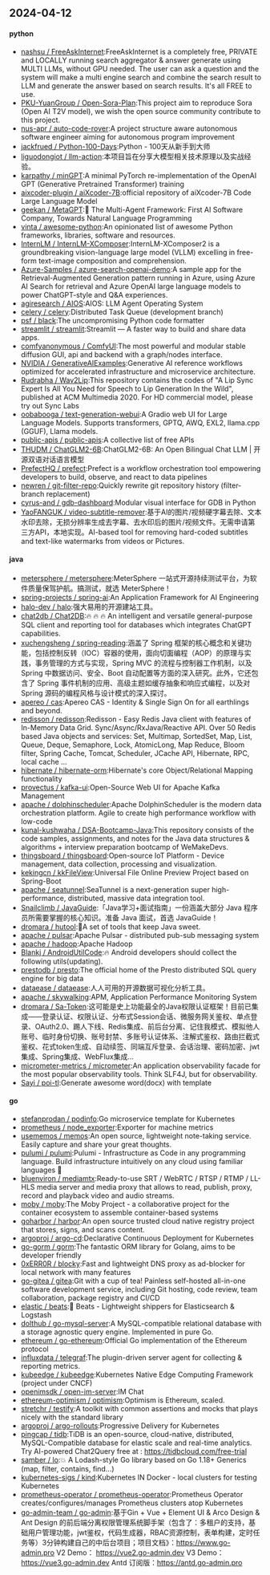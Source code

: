 ## 2024-04-12

#### python
* [nashsu / FreeAskInternet](https://github.com/nashsu/FreeAskInternet):FreeAskInternet is a completely free, PRIVATE and LOCALLY running search aggregator & answer generate using MULTI LLMs, without GPU needed. The user can ask a question and the system will make a multi engine search and combine the search result to LLM and generate the answer based on search results. It's all FREE to use.
* [PKU-YuanGroup / Open-Sora-Plan](https://github.com/PKU-YuanGroup/Open-Sora-Plan):This project aim to reproduce Sora (Open AI T2V model), we wish the open source community contribute to this project.
* [nus-apr / auto-code-rover](https://github.com/nus-apr/auto-code-rover):A project structure aware autonomous software engineer aiming for autonomous program improvement
* [jackfrued / Python-100-Days](https://github.com/jackfrued/Python-100-Days):Python - 100天从新手到大师
* [liguodongiot / llm-action](https://github.com/liguodongiot/llm-action):本项目旨在分享大模型相关技术原理以及实战经验。
* [karpathy / minGPT](https://github.com/karpathy/minGPT):A minimal PyTorch re-implementation of the OpenAI GPT (Generative Pretrained Transformer) training
* [aixcoder-plugin / aiXcoder-7B](https://github.com/aixcoder-plugin/aiXcoder-7B):official repository of aiXcoder-7B Code Large Language Model
* [geekan / MetaGPT](https://github.com/geekan/MetaGPT):🌟 The Multi-Agent Framework: First AI Software Company, Towards Natural Language Programming
* [vinta / awesome-python](https://github.com/vinta/awesome-python):An opinionated list of awesome Python frameworks, libraries, software and resources.
* [InternLM / InternLM-XComposer](https://github.com/InternLM/InternLM-XComposer):InternLM-XComposer2 is a groundbreaking vision-language large model (VLLM) excelling in free-form text-image composition and comprehension.
* [Azure-Samples / azure-search-openai-demo](https://github.com/Azure-Samples/azure-search-openai-demo):A sample app for the Retrieval-Augmented Generation pattern running in Azure, using Azure AI Search for retrieval and Azure OpenAI large language models to power ChatGPT-style and Q&A experiences.
* [agiresearch / AIOS](https://github.com/agiresearch/AIOS):AIOS: LLM Agent Operating System
* [celery / celery](https://github.com/celery/celery):Distributed Task Queue (development branch)
* [psf / black](https://github.com/psf/black):The uncompromising Python code formatter
* [streamlit / streamlit](https://github.com/streamlit/streamlit):Streamlit — A faster way to build and share data apps.
* [comfyanonymous / ComfyUI](https://github.com/comfyanonymous/ComfyUI):The most powerful and modular stable diffusion GUI, api and backend with a graph/nodes interface.
* [NVIDIA / GenerativeAIExamples](https://github.com/NVIDIA/GenerativeAIExamples):Generative AI reference workflows optimized for accelerated infrastructure and microservice architecture.
* [Rudrabha / Wav2Lip](https://github.com/Rudrabha/Wav2Lip):This repository contains the codes of "A Lip Sync Expert Is All You Need for Speech to Lip Generation In the Wild", published at ACM Multimedia 2020. For HD commercial model, please try out Sync Labs
* [oobabooga / text-generation-webui](https://github.com/oobabooga/text-generation-webui):A Gradio web UI for Large Language Models. Supports transformers, GPTQ, AWQ, EXL2, llama.cpp (GGUF), Llama models.
* [public-apis / public-apis](https://github.com/public-apis/public-apis):A collective list of free APIs
* [THUDM / ChatGLM2-6B](https://github.com/THUDM/ChatGLM2-6B):ChatGLM2-6B: An Open Bilingual Chat LLM | 开源双语对话语言模型
* [PrefectHQ / prefect](https://github.com/PrefectHQ/prefect):Prefect is a workflow orchestration tool empowering developers to build, observe, and react to data pipelines
* [newren / git-filter-repo](https://github.com/newren/git-filter-repo):Quickly rewrite git repository history (filter-branch replacement)
* [cyrus-and / gdb-dashboard](https://github.com/cyrus-and/gdb-dashboard):Modular visual interface for GDB in Python
* [YaoFANGUK / video-subtitle-remover](https://github.com/YaoFANGUK/video-subtitle-remover):基于AI的图片/视频硬字幕去除、文本水印去除，无损分辨率生成去字幕、去水印后的图片/视频文件。无需申请第三方API，本地实现。AI-based tool for removing hard-coded subtitles and text-like watermarks from videos or Pictures.

#### java
* [metersphere / metersphere](https://github.com/metersphere/metersphere):MeterSphere 一站式开源持续测试平台，为软件质量保驾护航。搞测试，就选 MeterSphere！
* [spring-projects / spring-ai](https://github.com/spring-projects/spring-ai):An Application Framework for AI Engineering
* [halo-dev / halo](https://github.com/halo-dev/halo):强大易用的开源建站工具。
* [chat2db / Chat2DB](https://github.com/chat2db/Chat2DB):🔥 🔥 🔥 An intelligent and versatile general-purpose SQL client and reporting tool for databases which integrates ChatGPT capabilities.
* [xuchengsheng / spring-reading](https://github.com/xuchengsheng/spring-reading):涵盖了 Spring 框架的核心概念和关键功能，包括控制反转（IOC）容器的使用，面向切面编程（AOP）的原理与实践，事务管理的方式与实现，Spring MVC 的流程与控制器工作机制，以及 Spring 中数据访问、安全、Boot 自动配置等方面的深入研究。此外，它还包含了 Spring 事件机制的应用、高级主题如缓存抽象和响应式编程，以及对 Spring 源码的编程风格与设计模式的深入探讨。
* [apereo / cas](https://github.com/apereo/cas):Apereo CAS - Identity & Single Sign On for all earthlings and beyond.
* [redisson / redisson](https://github.com/redisson/redisson):Redisson - Easy Redis Java client with features of In-Memory Data Grid. Sync/Async/RxJava/Reactive API. Over 50 Redis based Java objects and services: Set, Multimap, SortedSet, Map, List, Queue, Deque, Semaphore, Lock, AtomicLong, Map Reduce, Bloom filter, Spring Cache, Tomcat, Scheduler, JCache API, Hibernate, RPC, local cache ...
* [hibernate / hibernate-orm](https://github.com/hibernate/hibernate-orm):Hibernate's core Object/Relational Mapping functionality
* [provectus / kafka-ui](https://github.com/provectus/kafka-ui):Open-Source Web UI for Apache Kafka Management
* [apache / dolphinscheduler](https://github.com/apache/dolphinscheduler):Apache DolphinScheduler is the modern data orchestration platform. Agile to create high performance workflow with low-code
* [kunal-kushwaha / DSA-Bootcamp-Java](https://github.com/kunal-kushwaha/DSA-Bootcamp-Java):This repository consists of the code samples, assignments, and notes for the Java data structures & algorithms + interview preparation bootcamp of WeMakeDevs.
* [thingsboard / thingsboard](https://github.com/thingsboard/thingsboard):Open-source IoT Platform - Device management, data collection, processing and visualization.
* [kekingcn / kkFileView](https://github.com/kekingcn/kkFileView):Universal File Online Preview Project based on Spring-Boot
* [apache / seatunnel](https://github.com/apache/seatunnel):SeaTunnel is a next-generation super high-performance, distributed, massive data integration tool.
* [Snailclimb / JavaGuide](https://github.com/Snailclimb/JavaGuide):「Java学习+面试指南」一份涵盖大部分 Java 程序员所需要掌握的核心知识。准备 Java 面试，首选 JavaGuide！
* [dromara / hutool](https://github.com/dromara/hutool):🍬A set of tools that keep Java sweet.
* [apache / pulsar](https://github.com/apache/pulsar):Apache Pulsar - distributed pub-sub messaging system
* [apache / hadoop](https://github.com/apache/hadoop):Apache Hadoop
* [Blankj / AndroidUtilCode](https://github.com/Blankj/AndroidUtilCode):🔥 Android developers should collect the following utils(updating).
* [prestodb / presto](https://github.com/prestodb/presto):The official home of the Presto distributed SQL query engine for big data
* [dataease / dataease](https://github.com/dataease/dataease):人人可用的开源数据可视化分析工具。
* [apache / skywalking](https://github.com/apache/skywalking):APM, Application Performance Monitoring System
* [dromara / Sa-Token](https://github.com/dromara/Sa-Token):这可能是史上功能最全的Java权限认证框架！目前已集成——登录认证、权限认证、分布式Session会话、微服务网关鉴权、单点登录、OAuth2.0、踢人下线、Redis集成、前后台分离、记住我模式、模拟他人账号、临时身份切换、账号封禁、多账号认证体系、注解式鉴权、路由拦截式鉴权、花式token生成、自动续签、同端互斥登录、会话治理、密码加密、jwt集成、Spring集成、WebFlux集成...
* [micrometer-metrics / micrometer](https://github.com/micrometer-metrics/micrometer):An application observability facade for the most popular observability tools. Think SLF4J, but for observability.
* [Sayi / poi-tl](https://github.com/Sayi/poi-tl):Generate awesome word(docx) with template

#### go
* [stefanprodan / podinfo](https://github.com/stefanprodan/podinfo):Go microservice template for Kubernetes
* [prometheus / node_exporter](https://github.com/prometheus/node_exporter):Exporter for machine metrics
* [usememos / memos](https://github.com/usememos/memos):An open source, lightweight note-taking service. Easily capture and share your great thoughts.
* [pulumi / pulumi](https://github.com/pulumi/pulumi):Pulumi - Infrastructure as Code in any programming language. Build infrastructure intuitively on any cloud using familiar languages 🚀
* [bluenviron / mediamtx](https://github.com/bluenviron/mediamtx):Ready-to-use SRT / WebRTC / RTSP / RTMP / LL-HLS media server and media proxy that allows to read, publish, proxy, record and playback video and audio streams.
* [moby / moby](https://github.com/moby/moby):The Moby Project - a collaborative project for the container ecosystem to assemble container-based systems
* [goharbor / harbor](https://github.com/goharbor/harbor):An open source trusted cloud native registry project that stores, signs, and scans content.
* [argoproj / argo-cd](https://github.com/argoproj/argo-cd):Declarative Continuous Deployment for Kubernetes
* [go-gorm / gorm](https://github.com/go-gorm/gorm):The fantastic ORM library for Golang, aims to be developer friendly
* [0xERR0R / blocky](https://github.com/0xERR0R/blocky):Fast and lightweight DNS proxy as ad-blocker for local network with many features
* [go-gitea / gitea](https://github.com/go-gitea/gitea):Git with a cup of tea! Painless self-hosted all-in-one software development service, including Git hosting, code review, team collaboration, package registry and CI/CD
* [elastic / beats](https://github.com/elastic/beats):🐠 Beats - Lightweight shippers for Elasticsearch & Logstash
* [dolthub / go-mysql-server](https://github.com/dolthub/go-mysql-server):A MySQL-compatible relational database with a storage agnostic query engine. Implemented in pure Go.
* [ethereum / go-ethereum](https://github.com/ethereum/go-ethereum):Official Go implementation of the Ethereum protocol
* [influxdata / telegraf](https://github.com/influxdata/telegraf):The plugin-driven server agent for collecting & reporting metrics.
* [kubeedge / kubeedge](https://github.com/kubeedge/kubeedge):Kubernetes Native Edge Computing Framework (project under CNCF)
* [openimsdk / open-im-server](https://github.com/openimsdk/open-im-server):IM Chat
* [ethereum-optimism / optimism](https://github.com/ethereum-optimism/optimism):Optimism is Ethereum, scaled.
* [stretchr / testify](https://github.com/stretchr/testify):A toolkit with common assertions and mocks that plays nicely with the standard library
* [argoproj / argo-rollouts](https://github.com/argoproj/argo-rollouts):Progressive Delivery for Kubernetes
* [pingcap / tidb](https://github.com/pingcap/tidb):TiDB is an open-source, cloud-native, distributed, MySQL-Compatible database for elastic scale and real-time analytics. Try AI-powered Chat2Query free at : https://tidbcloud.com/free-trial
* [samber / lo](https://github.com/samber/lo):💥 A Lodash-style Go library based on Go 1.18+ Generics (map, filter, contains, find...)
* [kubernetes-sigs / kind](https://github.com/kubernetes-sigs/kind):Kubernetes IN Docker - local clusters for testing Kubernetes
* [prometheus-operator / prometheus-operator](https://github.com/prometheus-operator/prometheus-operator):Prometheus Operator creates/configures/manages Prometheus clusters atop Kubernetes
* [go-admin-team / go-admin](https://github.com/go-admin-team/go-admin):基于Gin + Vue + Element UI & Arco Design & Ant Design 的前后端分离权限管理系统脚手架（包含了：多租户的支持，基础用户管理功能，jwt鉴权，代码生成器，RBAC资源控制，表单构建，定时任务等）3分钟构建自己的中后台项目；项目文档》：https://www.go-admin.pro V2 Demo： https://vue2.go-admin.dev V3 Demo： https://vue3.go-admin.dev Antd 订阅版：https://antd.go-admin.pro
